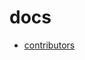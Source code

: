 # docs

- [contributors](https://github.com/dubbo-x/dubbo-client-py/blob/master/docs/contributors.md)